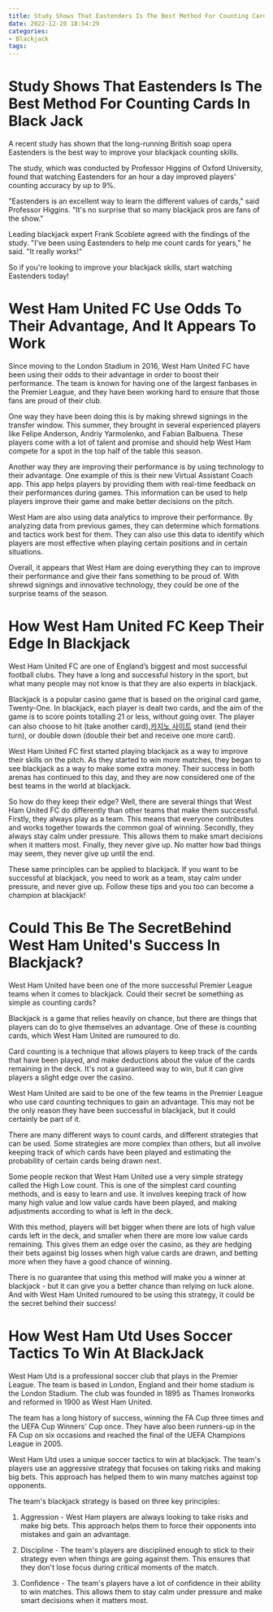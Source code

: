 ```yaml
---
title: Study Shows That Eastenders Is The Best Method For Counting Cards In Black Jack 
date: 2022-12-20 18:54:29
categories:
- Blackjack
tags:
---
```



#  Study Shows That Eastenders Is The Best Method For Counting Cards In Black Jack 

A recent study has shown that the long-running British soap opera Eastenders is the best way to improve your blackjack counting skills.

The study, which was conducted by Professor Higgins of Oxford University, found that watching Eastenders for an hour a day improved players' counting accuracy by up to 9%.

"Eastenders is an excellent way to learn the different values of cards," said Professor Higgins. "It's no surprise that so many blackjack pros are fans of the show."

Leading blackjack expert Frank Scoblete agreed with the findings of the study. "I've been using Eastenders to help me count cards for years," he said. "It really works!"

So if you're looking to improve your blackjack skills, start watching Eastenders today!

#  West Ham United FC Use Odds To Their Advantage, And It Appears To Work 

Since moving to the London Stadium in 2016, West Ham United FC have been using their odds to their advantage in order to boost their performance. The team is known for having one of the largest fanbases in the Premier League, and they have been working hard to ensure that those fans are proud of their club.

One way they have been doing this is by making shrewd signings in the transfer window. This summer, they brought in several experienced players like Felipe Anderson, Andriy Yarmolenko, and Fabian Balbuena. These players come with a lot of talent and promise and should help West Ham compete for a spot in the top half of the table this season.

Another way they are improving their performance is by using technology to their advantage. One example of this is their new Virtual Assistant Coach app. This app helps players by providing them with real-time feedback on their performances during games. This information can be used to help players improve their game and make better decisions on the pitch.

West Ham are also using data analytics to improve their performance. By analyzing data from previous games, they can determine which formations and tactics work best for them. They can also use this data to identify which players are most effective when playing certain positions and in certain situations.

Overall, it appears that West Ham are doing everything they can to improve their performance and give their fans something to be proud of. With shrewd signings and innovative technology, they could be one of the surprise teams of the season.

#  How West Ham United FC Keep Their Edge In Blackjack 

West Ham United FC are one of England’s biggest and most successful football clubs. They have a long and successful history in the sport, but what many people may not know is that they are also experts in blackjack.

Blackjack is a popular casino game that is based on the original card game, Twenty-One. In blackjack, each player is dealt two cards, and the aim of the game is to score points totalling 21 or less, without going over. The player can also choose to hit (take another card),[카지노 사이트](https://choegocasino.com/) stand (end their turn), or double down (double their bet and receive one more card).

West Ham United FC first started playing blackjack as a way to improve their skills on the pitch. As they started to win more matches, they began to see blackjack as a way to make some extra money. Their success in both arenas has continued to this day, and they are now considered one of the best teams in the world at blackjack.

So how do they keep their edge? Well, there are several things that West Ham United FC do differently than other teams that make them successful. Firstly, they always play as a team. This means that everyone contributes and works together towards the common goal of winning. Secondly, they always stay calm under pressure. This allows them to make smart decisions when it matters most. Finally, they never give up. No matter how bad things may seem, they never give up until the end.

These same principles can be applied to blackjack. If you want to be successful at blackjack, you need to work as a team, stay calm under pressure, and never give up. Follow these tips and you too can become a champion at blackjack!

#  Could This Be The SecretBehind West Ham United's Success In Blackjack? 

West Ham United have been one of the more successful Premier League teams when it comes to blackjack. Could their secret be something as simple as counting cards?

Blackjack is a game that relies heavily on chance, but there are things that players can do to give themselves an advantage. One of these is counting cards, which West Ham United are rumoured to do.

Card counting is a technique that allows players to keep track of the cards that have been played, and make deductions about the value of the cards remaining in the deck. It's not a guaranteed way to win, but it can give players a slight edge over the casino.

West Ham United are said to be one of the few teams in the Premier League who use card counting techniques to gain an advantage. This may not be the only reason they have been successful in blackjack, but it could certainly be part of it.

There are many different ways to count cards, and different strategies that can be used. Some strategies are more complex than others, but all involve keeping track of which cards have been played and estimating the probability of certain cards being drawn next.

Some people reckon that West Ham United use a very simple strategy called the High Low count. This is one of the simplest card counting methods, and is easy to learn and use. It involves keeping track of how many high value and low value cards have been played, and making adjustments according to what is left in the deck.

With this method, players will bet bigger when there are lots of high value cards left in the deck, and smaller when there are more low value cards remaining. This gives them an edge over the casino, as they are hedging their bets against big losses when high value cards are drawn, and betting more when they have a good chance of winning.

There is no guarantee that using this method will make you a winner at blackjack - but it can give you a better chance than relying on luck alone. And with West Ham United rumoured to be using this strategy, it could be the secret behind their success!

#  How West Ham Utd Uses Soccer Tactics To Win At BlackJack

West Ham Utd is a professional soccer club that plays in the Premier League. The team is based in London, England and their home stadium is the London Stadium. The club was founded in 1895 as Thames Ironworks and reformed in 1900 as West Ham United.

The team has a long history of success, winning the FA Cup three times and the UEFA Cup Winners' Cup once. They have also been runners-up in the FA Cup on six occasions and reached the final of the UEFA Champions League in 2005.

West Ham Utd uses a unique soccer tactics to win at blackjack. The team's players use an aggressive strategy that focuses on taking risks and making big bets. This approach has helped them to win many matches against top opponents.

The team's blackjack strategy is based on three key principles:

1) Aggression - West Ham players are always looking to take risks and make big bets. This approach helps them to force their opponents into mistakes and gain an advantage.

2) Discipline - The team's players are disciplined enough to stick to their strategy even when things are going against them. This ensures that they don't lose focus during critical moments of the match.

3) Confidence - The team's players have a lot of confidence in their ability to win matches. This allows them to stay calm under pressure and make smart decisions when it matters most.